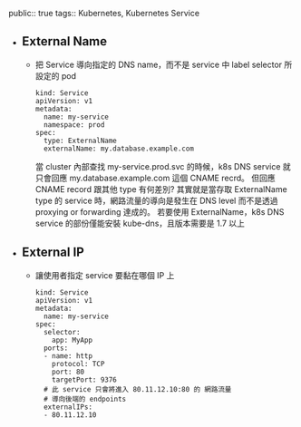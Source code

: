 public:: true
tags:: Kubernetes, Kubernetes Service

- ## External Name
	- 把 Service 導向指定的 DNS name，而不是 service 中 label selector 所設定的 pod
	  ```
	  kind: Service
	  apiVersion: v1
	  metadata:
	    name: my-service
	    namespace: prod
	  spec:
	    type: ExternalName
	    externalName: my.database.example.com
	  ```
	  當 cluster 內部查找 my-service.prod.svc 的時候，k8s DNS service 就只會回應 my.database.example.com 這個 CNAME recrd。
	  但回應 CNAME record 跟其他 type 有何差別? 其實就是當存取 ExternalName type 的 service 時，網路流量的導向是發生在 DNS level 而不是透過 proxying or forwarding 達成的。
	  若要使用 ExternalName，k8s DNS service 的部份僅能安裝 kube-dns，且版本需要是 1.7 以上
- ## External IP
	- 讓使用者指定 service 要黏在哪個 IP 上
	  ```
	  kind: Service
	  apiVersion: v1
	  metadata:
	    name: my-service
	  spec:
	    selector:
	      app: MyApp
	    ports:
	    - name: http
	      protocol: TCP
	      port: 80
	      targetPort: 9376
	    # 此 service 只會將進入 80.11.12.10:80 的 網路流量
	    # 導向後端的 endpoints 
	    externalIPs:
	    - 80.11.12.10
	  ```